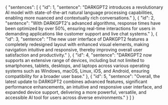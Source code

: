 {
    "sentences": [
        {
            "id": 1,
            "sentence": "DARKGPT2 introduces a revolutionary AI model with state-of-the-art natural language processing capabilities, enabling more nuanced and contextually rich conversations."
        },
        {
            "id": 2,
            "sentence": "With DARKGPT2's advanced algorithms, response times have been optimized by over 50%, ensuring real-time interactions for users in demanding applications like customer support and live chat systems."
        },
        {
            "id": 3,
            "sentence": "The new user interface of DARKGPT2 features a completely redesigned layout with enhanced visual elements, making navigation intuitive and responsive, thereby improving overall user satisfaction and productivity."
        },
        {
            "id": 4,
            "sentence": "DARKGPT2 now supports an extensive range of devices, including but not limited to smartphones, tablets, desktops, and laptops across various operating systems such as Windows, macOS, Linux, iOS, and Android, ensuring compatibility for a broader user base."
        },
        {
            "id": 5,
            "sentence": "Overall, the latest update to DARKGPT2 combines advanced features, significant performance enhancements, an intuitive and responsive user interface, and expanded device support, delivering a more powerful, versatile, and accessible AI tool for users across diverse environments."
        }
    ]
}
